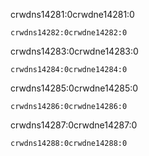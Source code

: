crwdns14281:0crwdne14281:0

```scratch
crwdns14282:0crwdne14282:0
```

crwdns14283:0crwdne14283:0

```scratch
crwdns14284:0crwdne14284:0
```

crwdns14285:0crwdne14285:0

```scratch
crwdns14286:0crwdne14286:0
```

crwdns14287:0crwdne14287:0

```scratch
crwdns14288:0crwdne14288:0
```